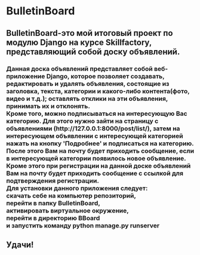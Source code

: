 # BulletinBoard
<h2>BulletinBoard-это мой итоговый проект по модулю Django на курсе Skillfactory, представляющий собой доску объявлений.</h2>
<h3>Данная доска объявлений представляет собой веб-приложение Django, которое позволяет создавать, редактировать и удалять объявления, состоящие из заголовка, текста, категории и какого-либо контента(фото, видео и т.д.); оставлять отклики на эти объявления, принимать их и отклонять. <br> Кроме того, можно подписываться на интересующую Вас категорию. Для этого нужно зайти на страницу с объявлениями (http://127.0.0.1:8000/post/list/), затем на интересующем объявлении с интересующей категорией нажать на кнопку 'Подробнее' и подписаться на категорию. После этого Вам на почту будет приходить сообщение, если в интересующей категории появилось новое объявление. <br> Кроме этого при регистрации на данной доске объявлений Вам на почту будет приходить сообщение с ссылкой для подтверждения регистрации. <br> Для установки данного приложения следует: <br> скачать себе на компьютер репозиторий,<br> перейти в папку BulletinBoard, <br> активировать виртуальное окружение, <br> перейти в директорию BBoard <br> и запустить команду python manage.py runserver </h3>
<h2>Удачи!</h2>
